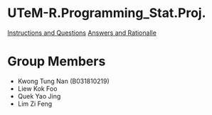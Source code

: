 # UTeM-R.Programming_Stat.Proj.

[Instructions and Questions](./InstructionsAndQuestions.md)
[Answers and Rationalle](./REPORT.md)

# Group Members
- Kwong Tung Nan (B031810219)
- Liew Kok Foo
- Quek Yao Jing
- Lim Zi Feng